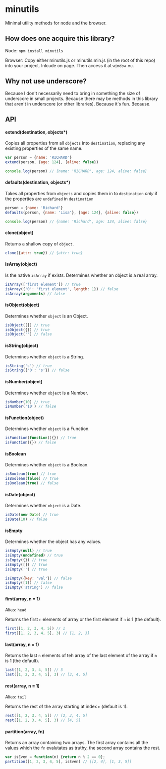 # minutils

Minimal utility methods for node and the browser.

## How does one acquire this library?

Node: `npm install minutils`

Browser: Copy either minutils.js or minutils.min.js (in the root of this repo) into your project. Inlcude on page. Then access it at `window.mu`.

## Why not use underscore?

Because I don't necessarily need to bring in something the size of underscore in small projects. Because there may be methods in this library that aren't in underscore (or other libraries). Because it's fun. Because.

## API

#### extend(destination, objects*)

Copies all properties from all `objects` into `destination`, replacing any existing properties of the same name.

```javascript
var person = {name: 'RICHARD'}
extend(person, {age: 124}, {alive: false})

console.log(person) // {name: 'RICHARD', age: 124, alive: false}
```

#### defaults(destination, objects*)

Takes all properties from `objects` and copies them in to `destination` *only* if the properties are `undefined` in `destination`

```javascript
person = {name: 'Richard'}
defaults(person, {name: 'Lisa'}, {age: 124}, {alive: false})

console.log(person) // {name: 'Richard', age: 124, alive: false}
```

#### clone(object)

Returns a shallow copy of `object`.

```javascript
clone({attr: true}) // {attr: true}
```

#### isArray(object)

Is the native `isArray` if exists. Determines whether an object is a real array.

```javascript
isArray(['first element']) // true
isArray({'0': 'first element', length: 1}) // false
isArray(arguments) // false
```

#### isObject(object)

Determines whether `object` is an Object.

```javascript
isObject([]) // true
isObject({}) // true
isObject('') // false
```

#### isString(object)

Determines whether `object` is a String.

```javascript
isString('s') // true
isString({'0': 's'}) // false
```

#### isNumber(object)

Determines whether `object` is a Number.

```javascript
isNumber(10) // true
isNumber('10') // false
```

#### isFunction(object)

Determines whether `object` is a Function.

```javascript
isFunction(function(){}) // true
isFunction({}) // false
```

#### isBoolean

Determines whether `object` is a Boolean.

```javascript
isBoolean(true) // true
isBoolean(false) // true
isBoolean(true) // false
```

#### isDate(object)

Determines whether `object` is a Date.

```javascript
isDate(new Date) // true
isDate(10) // false
```

#### isEmpty

Determines whether the object has any values.

```javascript
isEmpty(null) // true
isEmpty(undefined) // true
isEmpty({}) // true
isEmpty([]) // true
isEmpty('') // true

isEmpty({key: 'val'}) // false
isEmpty([1]) // false
isEmpty('string') // false
```

#### first(array, n = 1)

Alias: `head`

Returns the first `n` elements of array or the first element if `n` is 1 (the default).

```javascript
first([1, 2, 3, 4, 5]) // 1
first([1, 2, 3, 4, 5], 3) // [1, 2, 3]
```

#### last(array, n = 1)

Returns the last `n` elements of teh array of the last element of the array if `n` is 1 (the default).

```javascript
last([1, 2, 3, 4, 5]) // 5
last([1, 2, 3, 4, 5], 3) // [3, 4, 5]
```

#### rest(array, n = 1)

Alias: `tail`

Returns the rest of the array starting at index `n` (default is 1).

```javascript
rest([1, 2, 3, 4, 5]) // [2, 3, 4, 5]
rest([1, 2, 3, 4, 5], 3) // [4, 5]
```

#### partition(array, fn)

Returns an array containing two arrays. The first array contains all the values which the `fn` evalutates as truthy, the second array contains the rest.

```javascript
var isEven = function(n) {return n % 2 == 0};
partition([1, 2, 3, 4, 5], isEven) // [[2, 4], [1, 3, 5]]
```

